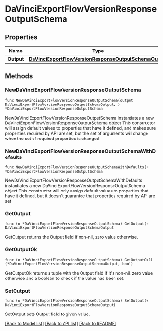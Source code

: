 # DaVinciExportFlowVersionResponseOutputSchema

## Properties

Name | Type | Description | Notes
------------ | ------------- | ------------- | -------------
**Output** | [**DaVinciExportFlowVersionResponseOutputSchemaOutput**](DaVinciExportFlowVersionResponseOutputSchemaOutput.md) |  | 

## Methods

### NewDaVinciExportFlowVersionResponseOutputSchema

`func NewDaVinciExportFlowVersionResponseOutputSchema(output DaVinciExportFlowVersionResponseOutputSchemaOutput, ) *DaVinciExportFlowVersionResponseOutputSchema`

NewDaVinciExportFlowVersionResponseOutputSchema instantiates a new DaVinciExportFlowVersionResponseOutputSchema object
This constructor will assign default values to properties that have it defined,
and makes sure properties required by API are set, but the set of arguments
will change when the set of required properties is changed

### NewDaVinciExportFlowVersionResponseOutputSchemaWithDefaults

`func NewDaVinciExportFlowVersionResponseOutputSchemaWithDefaults() *DaVinciExportFlowVersionResponseOutputSchema`

NewDaVinciExportFlowVersionResponseOutputSchemaWithDefaults instantiates a new DaVinciExportFlowVersionResponseOutputSchema object
This constructor will only assign default values to properties that have it defined,
but it doesn't guarantee that properties required by API are set

### GetOutput

`func (o *DaVinciExportFlowVersionResponseOutputSchema) GetOutput() DaVinciExportFlowVersionResponseOutputSchemaOutput`

GetOutput returns the Output field if non-nil, zero value otherwise.

### GetOutputOk

`func (o *DaVinciExportFlowVersionResponseOutputSchema) GetOutputOk() (*DaVinciExportFlowVersionResponseOutputSchemaOutput, bool)`

GetOutputOk returns a tuple with the Output field if it's non-nil, zero value otherwise
and a boolean to check if the value has been set.

### SetOutput

`func (o *DaVinciExportFlowVersionResponseOutputSchema) SetOutput(v DaVinciExportFlowVersionResponseOutputSchemaOutput)`

SetOutput sets Output field to given value.



[[Back to Model list]](../README.md#documentation-for-models) [[Back to API list]](../README.md#documentation-for-api-endpoints) [[Back to README]](../README.md)


